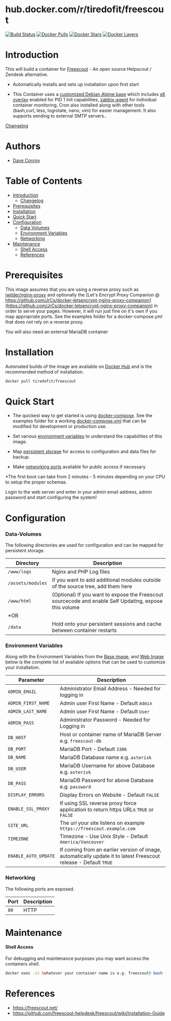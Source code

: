 
# hub.docker.com/r/tiredofit/freescout

[![Build Status](https://img.shields.io/docker/build/tiredofit/freescout.svg)](https://hub.docker.com/r/tiredofit/freescout)
[![Docker Pulls](https://img.shields.io/docker/pulls/tiredofit/freescout.svg)](https://hub.docker.com/r/tiredofit/freescout)
[![Docker Stars](https://img.shields.io/docker/stars/tiredofit/freescout.svg)](https://hub.docker.com/r/tiredofit/freescout)
[![Docker Layers](https://images.microbadger.com/badges/image/tiredofit/freescout.svg)](https://microbadger.com/images/tiredofit/freescout)


# Introduction

This will build a container for [Freescout](https://freescout.net/) - An open source Helpscout / Zendesk alternative.

* Automatically installs and sets up installation upon first start
        
* This Container uses a [customized Debian Alpine base](https://hub.docker.com/r/tiredofit/alpine) which includes [s6 overlay](https://github.com/just-containers/s6-overlay) enabled for PID 1 Init capabilities, [zabbix-agent](https://zabbix.org) for individual container monitoring, Cron also installed along with other tools (bash,curl, less, logrotate, nano, vim) for easier management. It also supports sending to external SMTP servers..

[Changelog](CHANGELOG.md)

# Authors

- [Dave Conroy](https://github.com/tiredofit)

# Table of Contents

- [Introduction](#introduction)
    - [Changelog](CHANGELOG.md)
- [Prerequisites](#prerequisites)
- [Installation](#installation)
- [Quick Start](#quick-start)
- [Configuration](#configuration)
    - [Data Volumes](#data-volumes)
    - [Environment Variables](#environmentvariables)   
    - [Networking](#networking)
- [Maintenance](#maintenance)
    - [Shell Access](#shell-access)
   - [References](#references)

# Prerequisites

This image assumes that you are using a reverse proxy such as 
[jwilder/nginx-proxy](https://github.com/jwilder/nginx-proxy) and optionally the [Let's Encrypt Proxy 
Companion @ 
https://github.com/JrCs/docker-letsencrypt-nginx-proxy-companion](https://github.com/JrCs/docker-letsencrypt-nginx-proxy-companion) 
in order to serve your pages. However, it will run just fine on it's own if you map appropriate ports. See the examples folder for a docker-compose.yml that does not rely on a reverse proxy.

You will also need an external MariaDB container

# Installation

Automated builds of the image are available on [Docker Hub](https://hub.docker.com/r/tiredofit/freescout) and is the recommended method of installation.


```bash
docker pull tiredofit/freescout
```

# Quick Start

* The quickest way to get started is using [docker-compose](https://docs.docker.com/compose/). See the examples folder for a working [docker-compose.yml](examples/docker-compose.yml) that can be modified for development or production use.

* Set various [environment variables](#environment-variables) to understand the capabilities of this image.
* Map [persistent storage](#data-volumes) for access to configuration and data files for backup.
* Make [networking ports](#networking) available for public access if necessary

*The first boot can take from 2 minutes - 5 minutes depending on your CPU to setup the proper schemas.

Login to the web server and enter in your admin email address, admin password and start configuring the system!

# Configuration

### Data-Volumes

The following directories are used for configuration and can be mapped for persistent storage.

| Directory    | Description                                                 |
|--------------|-------------------------------------------------------------|
| `/www/logs` | Nginx and PHP Log files |
| `/assets/modules` | If you want to add additional modules outside of the source tree, add them here |
| `/www/html` | (Optional) If you want to expose the Freescout sourcecode and enable Self Updating, expose this volume |
|  *OR | |
| `/data`     | Hold onto your persistent sessions and cache between container restarts

### Environment Variables

Along with the Environment Variables from the [Base image](https://hub.docker.com/r/tiredofit/alpine), and [Web Image](https://hub.docker.com/r/tiredofit/nginx-php-fpm) below is the complete list of available options that can be used to customize your installation.

| Parameter        | Description                            |
|------------------|----------------------------------------|
| `ADMIN_EMAIL` | Administrator Email Address - Needed for logging in |
| `ADMIN_FIRST_NAME` | Admin user First Name - Default `Admin` |
| `ADMIN_LAST_NAME` | Admin user First Name - Default `User` |
| `ADMIN_PASS` | Administrator Password - Needed for Logging in | 
| `DB_HOST` | Host or container name of MariaDB Server e.g. `freescout-db` |
| `DB_PORT` | MariaDB Port - Default `3306` |
| `DB_NAME` | MariaDB Database name e.g. `asterisk` |
| `DB_USER` | MariaDB Username for above Database e.g. `asterisk` |
| `DB_PASS` | MariaDB Password for above Database e.g. `password`|
| `DISPLAY_ERRORS` | Display Errors on Website - Default `FALSE`|
| `ENABLE_SSL_PROXY` | If using SSL reverse proxy force application to return https URLs `TRUE` or `FALSE` |
| `SITE_URL` | The url your site listens on example `https://freescout.example.com`|
| `TIMEZONE` | Timezone - Use Unix Style - Default `America/Vancouver` |
| `ENABLE_AUTO_UPDATE` | If coming from an earlier version of image, automatically update it to latest Freescout release - Default `TRUE` |

### Networking

The following ports are exposed.

| Port      | Description |
|-----------|-------------|
| `80`      | HTTP        |

# Maintenance

#### Shell Access

For debugging and maintenance purposes you may want access the containers shell. 

```bash
docker exec -it (whatever your container name is e.g. freescout) bash
```

# References

* https://freescout.net/
* https://github.com/freescout-helpdesk/freescout/wiki/Installation-Guide
